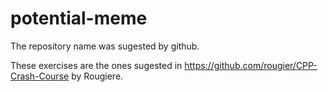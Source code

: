 # potential-meme
The repository name was sugested by github.

These exercises are the ones sugested in https://github.com/rougier/CPP-Crash-Course by Rougiere.
